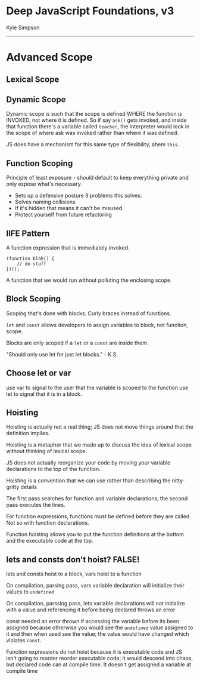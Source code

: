 # Deep JavaScript Foundations, v3
Kyle Simpson
___

# Advanced Scope

## Lexical Scope

## Dynamic Scope

Dynamic scope is such that the scope is defined WHERE the function is INVOKED, not where it is defined. So if say `ask()` gets invoked, and inside that function there's a variable called `teacher`, the interpreter would look in the scope of where ask was invoked rather than where it was defined.

JS does have a mechanism for this same type of flexibility, ahem `this`.

## Function Scoping

Principle of least exposure - should default to keep everything private and only expose what's necessary.
* Sets up a defensive posture
3 problems this solves:
* Solves naming collisions
* If it's hidden that means it can't be misused
* Protect yourself from future refactoring

## IIFE Pattern

A function expression that is immediately invoked.
```
(function blah() {
    // do stuff
})();
```
A function that we would run without polluting the enclosing scope.

## Block Scoping

Scoping that's done with blocks. Curly braces instead of functions.

`let` and `const` allows developers to assign variables to block, not function, scope.

Blocks are only scoped if a `let` or a `const` are inside them.

"Should only use let for just let blocks." - K.S.

## Choose let or var

use var to signal to the user that the variable is scoped to the function
use let to signal that it is in a block.

## Hoisting

Hoisting is actually not a real thing; JS does not move things around that the definition implies.

Hoisting is a metaphor that we made up to discuss the idea of lexical scope without thinking of lexical scope.

JS does not actually reorganize your code by moving your variable declarations to the top of the function.

Hoisting is a convention that we can use rather than describing the nitty-gritty details

The first pass searches for function and variable declarations, the second pass executes the lines.

For function expressions, functions must be defined before they are called. Not so with function declarations.

Function hoisting allows you to put the function definitions at the bottom and the executable code at the top.

## lets and consts don't hoist? FALSE!

lets and consts hoist to a block, vars hoist to a function

On compilation, parsing pass, vars variable declaration will initialize their values to `undefined`

On compilation, parssing pass, lets variable declarations will not initialize with a value and referencing it before being declared throws an error

const needed an error thrown if accessing the variable before its been assigned because otherwise you would see the `undefined` value assigned to it and then when used see the value; the value would have changed which violates `const`.

Function expressions do not hoist because it is executable code and JS isn't going to reorder reorder executable code; it would descend into chaos, but declared code can at compile time. It doesn't get assigned a variable at compile time 

